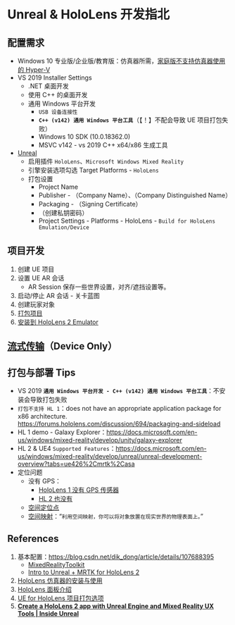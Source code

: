 # Unreal & HoloLens 开发指北

## 配置需求
* Windows 10 专业版/企业版/教育版：仿真器所需，[家庭版不支持仿真器使用的 Hyper-V](https://docs.microsoft.com/zh-cn/windows/mixed-reality/develop/platform-capabilities-and-apis/using-the-hololens-emulator#hololens-2-emulator-overview)
* VS 2019 Installer Settings
  * .NET 桌面开发
  * 使用 C++ 的桌面开发
  * 通用 Windows 平台开发
    * `USB 设备连接性`
    * **`C++ (v142) 通用 Windows 平台工具`**（【！】不配会导致 UE 项目打包失败）
    * Windows 10 SDK (10.0.18362.0)
    * MSVC v142 - vs 2019 C++ x64/x86 生成工具
* [Unreal](https://docs.unrealengine.com/en-US/SharingAndReleasing/XRDevelopment/AR/HoloLens/HowTo/PackageApp/index.html)
  * 启用插件 `HoloLens`、`Microsoft Windows Mixed Reality`
  * 引擎安装选项勾选 Target Platforms - `HoloLens`
  * 打包设置
    * Project Name
    * Publisher - （Company Name）、（Company Distinguished Name）
    * Packaging - （Signing Certificate）
    * （创建私钥密码）
    * Project Settings - Platforms - HoloLens - `Build for HoloLens Emulation/Device`

## 项目开发
1. 创建 UE 项目
2. 设置 UE AR 会话
   * AR Session 保存一些世界设置，对齐/遮挡设置等。
3. 启动/停止 AR 会话 - 关卡蓝图
4. 创建玩家对象
5. [打包项目](https://docs.unrealengine.com/en-US/SharingAndReleasing/XRDevelopment/AR/HoloLens/HowTo/PackageApp/index.html)
6. [安装到 HoloLens 2 Emulator](https://docs.unrealengine.com/en-US/SharingAndReleasing/XRDevelopment/AR/HoloLens/QuickStartEmulator/index.html)

## [流式传输](https://docs.unrealengine.com/en-US/SharingAndReleasing/XRDevelopment/AR/HoloLens/QuickStartStreaming/index.html)（Device Only）


## 打包与部署 Tips
* VS 2019 **`通用 Windows 平台开发 - C++ (v142) 通用 Windows 平台工具`**：不安装会导致打包失败
* `打包不支持 HL 1`：does not have an appropriate application package for x86 architecture. https://forums.hololens.com/discussion/694/packaging-and-sideload 
* HL 1 demo - Galaxy Explorer：https://docs.microsoft.com/en-us/windows/mixed-reality/develop/unity/galaxy-explorer
* HL 2 & UE4 `Supported Features`：https://docs.microsoft.com/en-us/windows/mixed-reality/develop/unreal/unreal-development-overview?tabs=ue426%2Cmrtk%2Casa
* 定位问题
  * 没有 GPS：
    * [HoloLens 1 没有 GPS 传感器](https://www.gamedev.net/tutorials/programming/general-and-gameplay-programming/gps-on-the-microsoft-hololens-r4497/)
    * [HL 2 也没有](https://www.microsoft.com/en-us/hololens/hardware?SilentAuth=1&wa=wsignin1.0)
  * [空间定位点](https://docs.microsoft.com/zh-cn/windows/mixed-reality/develop/unreal/unreal-spatial-anchors?tabs=426)
  * [空间映射](https://docs.microsoft.com/zh-cn/windows/mixed-reality/develop/unreal/unreal-spatial-mapping)：“`利用空间映射，你可以将对象放置在现实世界的物理表面上。`”

## References
1. 基本配置：https://blog.csdn.net/dik_dong/article/details/107688395
   * [MixedRealityToolkit](https://github.com/microsoft/MixedRealityToolkit-Unreal)
   * [Intro to Unreal + MRTK for HoloLens 2](https://channel9.msdn.com/Shows/Mixed-Reality/Intro-to-Unreal--MRTK-for-HoloLens-2)
2. [HoloLens 仿真器的安装与使用](https://docs.unrealengine.com/en-US/SharingAndReleasing/XRDevelopment/AR/HoloLens/QuickStartEmulator/index.html)
3. [HoloLens 面板介绍](https://docs.microsoft.com/zh-cn/windows/mixed-reality/develop/platform-capabilities-and-apis/using-the-hololens-emulator#hololens-2-emulator-overview)
4. [UE for HoloLens 项目打包选项](https://docs.unrealengine.com/en-US/SharingAndReleasing/XRDevelopment/AR/HoloLens/HowTo/PackageApp/index.html)
5. **[Create a HoloLens 2 app with Unreal Engine and Mixed Reality UX Tools | Inside Unreal](https://www.youtube.com/watch?v=u_qR-1DrvMg&t=167s)**
